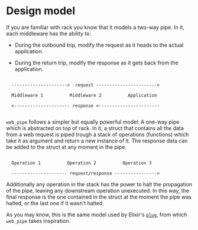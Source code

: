 # Design model

If you are familiar with rack you know that it models a two-way pipe. In it, each middleware has the ability to:

- During the outbound trip, modify the request as it heads to the actual
  application.

- During the return trip, modify the response as it gets back from the application.

```

  --------------------->  request ----------------------->

  Middleware 1          Middleware 2          Application

  <--------------------- response <-----------------------


```

`web_pipe` follows a simpler but equally powerful model: A one-way pipe which
is abstracted on top of rack. In it, a struct that contains all the data from a
web request is piped trough a stack of operations (functions) which take it as
argument and return a new instance of it. The response data can be added to the
struct at any moment in the pipe.

```

  Operation 1          Operation 2          Operation 3

  --------------------- request/response ---------------->

```

Additionally any operation in the stack has the power to halt the propagation
of the pipe, leaving any downstream operation unexecuted. In this way, the
final response is the one contained in the struct at the moment the pipe was
halted, or the last one if it wasn't halted.

As you may know, this is the same model used by Elixir's
[`plug`](https://hexdocs.pm/plug/readme.html), from which `web_pipe` takes
inspiration.
